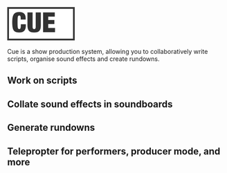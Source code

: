 <img src="packages/client/src/images/logo@2x.png" width="156" alt="CUE" />

Cue is a show production system, allowing you to collaboratively write scripts, organise sound effects and create rundowns.


## Work on scripts


## Collate sound effects in soundboards


## Generate rundowns


## Telepropter for performers, producer mode, and more
